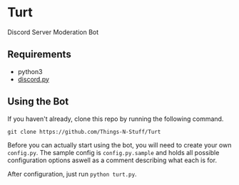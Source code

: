 # Turt

Discord Server Moderation Bot

## Requirements
 - python3
 - [discord.py](https://github.com/Rapptz/discord.py)

## Using the Bot
If you haven't already, clone this repo by running the following command.

```
git clone https://github.com/Things-N-Stuff/Turt
```

Before you can actually start using the bot, you will need to create your own `config.py`.
The sample config is `config.py.sample` and holds all possible configuration options aswell as a comment describing what each is for.

After configuration, just run `python turt.py`.
